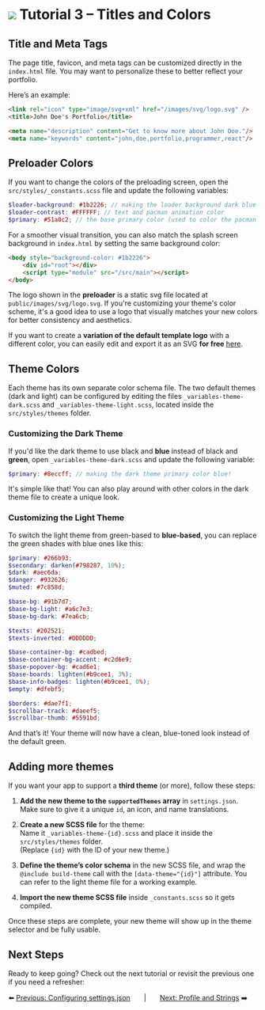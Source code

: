 # <img src="../assets/logo.png"> Tutorial 3 – Titles and Colors

## Title and Meta Tags

The page title, favicon, and meta tags can be customized directly in the `index.html` file. You may want to personalize these to better reflect your portfolio.

Here’s an example:

```html
<link rel="icon" type="image/svg+xml" href="/images/svg/logo.svg" />
<title>John Doe's Portfolio</title>

<meta name="description" content="Get to know more about John Doe."/>
<meta name="keywords" content="john,doe,portfolio,programmer,react"/>
```

## Preloader Colors

If you want to change the colors of the preloading screen, open the `src/styles/_constants.scss` file and update the following variables:

```scss
$loader-background: #1b2226; // making the loader background dark blue
$loader-contrast: #FFFFFF; // text and pacman animation color
$primary: #51a0c2; // the base primary color (used to color the pacman beans)
```
For a smoother visual transition, you can also match the splash screen background in `index.html` by setting the same background color:


```html
<body style="background-color: #1b2226">
    <div id="root"></div>
    <script type="module" src="/src/main"></script>
</body>
```

The logo shown in the **preloader** is a static svg file located at `public/images/svg/logo.svg`. If you're customizing your theme's color scheme, it's a good idea to use a logo that visually matches your new colors for better consistency and aesthetics. 

If you want to create a **variation of the default template logo** with a different color, you can easily edit and export it as an SVG **for free** [here](https://www.svgrepo.com/svg/411136/code?edit=true).

## Theme Colors

Each theme has its own separate color schema file. The two default themes (dark and light) can be configured by editing the files `_variables-theme-dark.scss` and `_variables-theme-light.scss`, located inside the `src/styles/themes` folder.

### Customizing the Dark Theme

If you'd like the dark theme to use black and **blue** instead of black and **green**, open `_variables-theme-dark.scss` and update the following variable:

```scss
$primary: #8eccff; // making the dark theme primary color blue!
```

It's simple like that! You can also play around with other colors in the dark theme file to create a unique look.

### Customizing the Light Theme

To switch the light theme from green-based to **blue-based**, you can replace the green shades with blue ones like this:

```scss
$primary: #266b93;
$secondary: darken(#798287, 10%);
$dark: #aec6da;
$danger: #932626;
$muted: #7c858d;

$base-bg: #91b7d7;
$base-bg-light: #a6c7e3;
$base-bg-dark: #7ea6cb;

$texts: #202521;
$texts-inverted: #DDDDDD;

$base-container-bg: #cadbed;
$base-container-bg-accent: #c2d6e9;
$base-popover-bg: #cad6e1;
$base-boards: lighten(#b9cee1, 3%);
$base-info-badges: lighten(#b9cee1, 0%);
$empty: #dfebf5;

$borders: #dae7f1;
$scrollbar-track: #daeef5;
$scrollbar-thumb: #5591bd;
```

And that’s it! Your theme will now have a clean, blue-toned look instead of the default green.

## Adding more themes

If you want your app to support a **third theme** (or more), follow these steps:

1. **Add the new theme to the `supportedThemes` array** in `settings.json`. Make sure to give it a unique `id`, an icon, and name translations.

2. **Create a new SCSS file** for the theme:  
   Name it `_variables-theme-{id}.scss` and place it inside the `src/styles/themes` folder.  
   (Replace `{id}` with the ID of your new theme.)

3. **Define the theme’s color schema** in the new SCSS file, and wrap the `@include build-theme` call with the `[data-theme="{id}"]` attribute. You can refer to the light theme file for a working example.

4. **Import the new theme SCSS file** inside `_constants.scss` so it gets compiled.

Once these steps are complete, your new theme will show up in the theme selector and be fully usable.

## Next Steps
Ready to keep going? Check out the next tutorial or revisit the previous one if you need a refresher:

⬅️ [Previous: Configuring settings.json](./TUTORIAL_02_CONFIGURING_SETTINGS_JSON.md)
&nbsp;&nbsp;&nbsp;&nbsp;&nbsp;&nbsp;|&nbsp;&nbsp;&nbsp;&nbsp;&nbsp;&nbsp;
[Next: Profile and Strings](./TUTORIAL_04_PROFILE_AND_STRINGS.md) ➡️ 